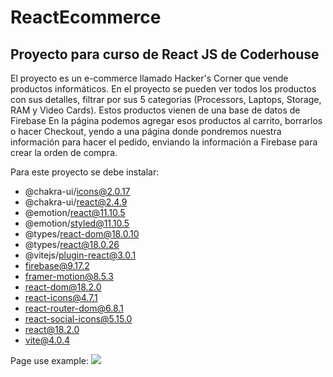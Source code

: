 ﻿# ReactEcommerce
## Proyecto para curso de React JS de Coderhouse

El proyecto es un e-commerce llamado Hacker's Corner que vende productos informáticos. En el proyecto se pueden ver todos los productos con sus detalles, filtrar por sus 5 categorias (Processors, Laptops, Storage, RAM y Video Cards). Estos productos vienen de una base de datos de Firebase
En la página podemos agregar esos productos al carrito, borrarlos o hacer Checkout, yendo a una página donde pondremos nuestra información para hacer el pedido, enviando la información a Firebase para crear la orden de compra.

Para este proyecto se debe instalar:
- @chakra-ui/icons@2.0.17
- @chakra-ui/react@2.4.9
- @emotion/react@11.10.5
- @emotion/styled@11.10.5
- @types/react-dom@18.0.10
- @types/react@18.0.26
- @vitejs/plugin-react@3.0.1
- firebase@9.17.2
- framer-motion@8.5.3
- react-dom@18.2.0
- react-icons@4.7.1
- react-router-dom@6.8.1
- react-social-icons@5.15.0
- react@18.2.0
- vite@4.0.4


Page use example:
![](https://github.com/GastonNicolini/ReactJs-Ecommerce/blob/main/src/images/React_Ecommerce_Use_Case_Final.gif)
